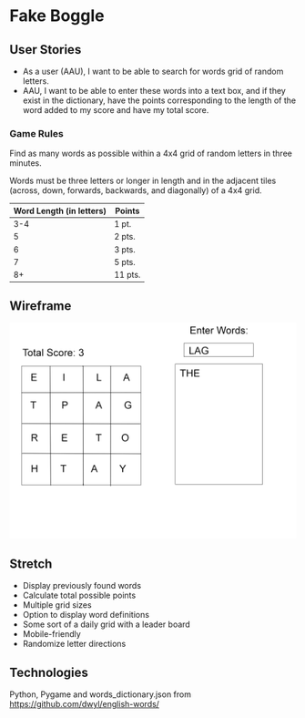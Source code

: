 # Fake Boggle

## User Stories
- As a user (AAU), I want to be able to search for words grid of random letters.
- AAU, I want to be able to enter these words into a text box, and if they exist in the dictionary, have the points corresponding to the length of the word added to my score and have my total score.

### Game Rules
Find as many words as possible within a 4x4 grid of random letters in three minutes.

Words must be three letters or longer in length and in the adjacent tiles (across, down, forwards, backwards, and diagonally) of a 4x4 grid.

Word Length (in letters) | Points
-|-
3-4 | 1 pt.
5  | 2 pts.
6  | 3 pts.
7 | 5 pts.
8+ | 11 pts.


## Wireframe
![Game Layout](/images/wireframes/p4_wireframes.png)


## Stretch
- Display previously found words
- Calculate total possible points
- Multiple grid sizes 
- Option to display word definitions
- Some sort of a daily grid with a leader board
- Mobile-friendly
- Randomize letter directions


## Technologies
Python, Pygame and words_dictionary.json from https://github.com/dwyl/english-words/

